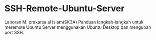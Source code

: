 # SSH-Remote-Ubuntu-Server
Laporan M. prakarsa al islam(SK3A) Panduan langkah-langkah untuk meremote Ubuntu Server menggunakan Ubuntu Desktop dan mengubah port SSH.

